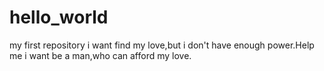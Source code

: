 # hello_world
my first repository
i want find my love,but i don't have enough power.Help me i want be a man,who can afford my love.
